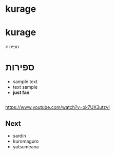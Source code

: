 # kurage

# kurage
ספירות

# ספירות
- sample text
- text sample
- **just fan**


 
 ##
 https://www.youtube.com/watch?v=ok7UX3utzvI

 ## Next
 - sardin
 - kuromaguro
 - yatsumeana
